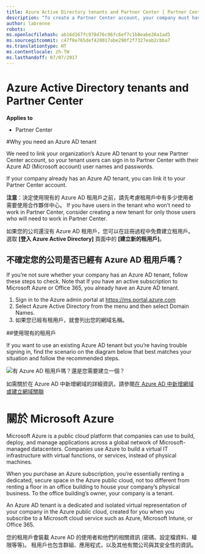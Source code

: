```yaml
---
title: Azure Active Directory tenants and Partner Center | Partner Center
description: "To create a Partner Center account, your company must have an Azure Active Directory (Azure AD) tenant. Azure AD is Microsoft’s cloud-based directory and identity management service."
author: labrenne
robots: 
ms.openlocfilehash: ab16d167fc978d76c96fc6ef7c1b8eabe26a1ad5
ms.sourcegitcommit: c47f8e765def420017abe290f2f7327eab2cbba7
ms.translationtype: HT
ms.contentlocale: zh-TW
ms.lasthandoff: 07/07/2017
---
```

# <a name="azure-active-directory-tenants-and-partner-center"></a>Azure Active Directory tenants and Partner Center  

**Applies to**

-  Partner Center

#<a name="why-you-need-an-azure-ad-tenant"></a>Why you need an Azure AD tenant

We need to link your organization’s Azure AD tenant to your new Partner Center account, so your tenant users can sign in to Partner Center with their Azure AD (Microsoft account) user names and passwords.

If your company already has an Azure AD tenant, you can link it to your Partner Center account. 

**注意**：決定使用現有的 Azure AD 租用戶之前，請先考慮租用戶中有多少使用者需要使用合作夥伴中心。 If you have users in the tenant who won’t need to work in Partner Center, consider creating a new tenant for only those users who will need to work in Partner Center.

如果您的公司還沒有 Azure AD 租用戶，您可以在註冊過程中免費建立租用戶。 選取 **\[登入 Azure Active Directory\]** 頁面中的 **\[建立新的租用戶\]**。 


## <a name="not-sure-if-your-company-already-has-an-azure-ad-tenant"></a>不確定您的公司是否已經有 Azure AD 租用戶嗎？

If you’re not sure whether your company has an Azure AD tenant, follow these steps to check. Note that If you have an active subscription to Microsoft Azure or Office 365, you already have an Azure AD tenant.
1.  Sign in to the Azure admin portal at https://ms.portal.azure.com
2.  Select Azure Active Directory from the menu and then select Domain Names.
3.  如果您已經有租用戶，就會列出您的網域名稱。

##<a name="using-an-existing-tenant"></a>使用現有的租用戶

If you want to use an existing Azure AD tenant but you’re having trouble signing in, find the scenario on the diagram below that best matches your situation and follow the recommended steps. 

![有 Azure AD 租用戶嗎？還是您需要建立一個？](images/onboardingAADFlow.png)

如需關於在 Azure AD 中新增網域的詳細資訊，請參閱[在 Azure AD 中新增網域或建立網域關聯](https://docs.microsoft.com/azure/active-directory/active-directory-add-domain)

# <a name="about-microsoft-azure"></a>關於 Microsoft Azure

Microsoft Azure is a public cloud platform that companies can use to build, deploy, and manage applications across a global network of Microsoft-managed datacenters. Companies use Azure to build a virtual IT infrastructure with virtual functions, or services, instead of physical machines. 

When you purchase an Azure subscription, you’re essentially renting a dedicated, secure space in the Azure public cloud, not too different from renting a floor in an office building to house your company’s physical business. To the office building’s owner, your company is a tenant. 

An Azure AD tenant is a dedicated and isolated virtual representation of your company in the Azure public cloud, created for you when you subscribe to a Microsoft cloud service such as Azure, Microsoft Intune, or Office 365. 

您的租用戶會裝載 Azure AD 的使用者和他們的相關資訊 (密碼、設定檔資料、權限等等)。 租用戶也包含群組、應用程式，以及其他有關公司與其安全性的資訊。 
